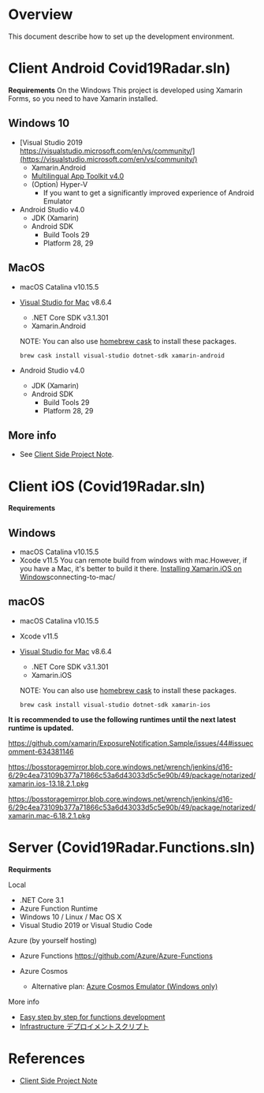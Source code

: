 # Overview

This document describe how to set up the development environment.

# Client Android Covid19Radar.sln)

**Requirements**
On the Windows
This project is developed using Xamarin Forms, so you need to have Xamarin installed.

## Windows 10

- [Visual Studio 2019 https://visualstudio.microsoft.com/en/vs/community/](https://visualstudio.microsoft.com/en/vs/community/)
  - Xamarin.Android
  - [Multilingual App Toolkit v4.0](https://marketplace.visualstudio.com/items?itemName=MultilingualAppToolkit.MultilingualAppToolkit-18308)
  - (Option) Hyper-V
	- If you want to get a significantly improved experience of Android Emulator
- Android Studio v4.0
  - JDK (Xamarin)
  - Android SDK
	- Build Tools 29
	- Platform 28, 29

## MacOS

- macOS Catalina v10.15.5
- [Visual Studio for Mac](https://visualstudio.microsoft.com/ja/vs/mac/xamarin/) v8.6.4
  - .NET Core SDK v3.1.301
  - Xamarin.Android

  NOTE: You can also use [homebrew cask](https://github.com/Homebrew/homebrew-cask) to install these packages.

  ```
  brew cask install visual-studio dotnet-sdk xamarin-android
  ```

- Android Studio v4.0
  - JDK (Xamarin)
  - Android SDK
	- Build Tools 29
	- Platform 28, 29


## More info

- See [Client Side Project Note](Developer-Note.md).

# Client iOS (Covid19Radar.sln)

**Requirements**

## Windows

- macOS Catalina v10.15.5
- Xcode v11.5
You can remote build from windows with mac.However, if you have a Mac, it's better to build it there.
[Installing Xamarin.iOS on Windows](https://docs.microsoft.com/en-us/xamarin/ios/get-started/installation/windows/)connecting-to-mac/

## macOS

- macOS Catalina v10.15.5
- Xcode v11.5
- [Visual Studio for Mac](https://visualstudio.microsoft.com/ja/vs/mac/xamarin/) v8.6.4
  - .NET Core SDK v3.1.301
  - Xamarin.iOS

  NOTE: You can also use [homebrew cask](https://github.com/Homebrew/homebrew-cask) to install these packages.

  ```
  brew cask install visual-studio dotnet-sdk xamarin-ios
  ```

**It is recommended to use the following runtimes until the next latest runtime is updated.**

https://github.com/xamarin/ExposureNotification.Sample/issues/44#issuecomment-634381146

https://bosstoragemirror.blob.core.windows.net/wrench/jenkins/d16-6/29c4ea73109b377a71866c53a6d43033d5c5e90b/49/package/notarized/xamarin.ios-13.18.2.1.pkg

https://bosstoragemirror.blob.core.windows.net/wrench/jenkins/d16-6/29c4ea73109b377a71866c53a6d43033d5c5e90b/49/package/notarized/xamarin.mac-6.18.2.1.pkg

# Server (Covid19Radar.Functions.sln)

**Requirments**

Local
- .NET Core 3.1
- Azure Function Runtime
- Windows 10 / Linux / Mac OS X
- Visual Studio 2019 or Visual Studio Code

Azure (by yourself hosting)

- Azure Functions
https://github.com/Azure/Azure-Functions

- Azure Cosmos
  - Alternative plan: [Azure Cosmos Emulator (Windows only)](https://docs.microsoft.com/en-us/azure/cosmos-db/local-emulator-release-notes)

More info

- [Easy step by step for functions development](./step-by-step-for-functions-development.md)
- [Infrastructure デプロイメントスクリプト](../infrastructure/Readme.md)

# References

- [Client Side Project Note](Developer-Note.md)

